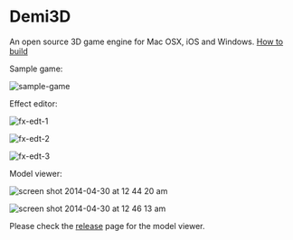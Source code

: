 Demi3D
======

An open source 3D game engine for Mac OSX, iOS and Windows.
[How to build](https://github.com/wangyanxing/Demi3D/blob/master/Build.md)

Sample game:

![sample-game](https://raw.github.com/wangyanxing/Demi3D/master/screenshots/sample-game.png)

Effect editor:

![fx-edt-1](https://raw.github.com/wangyanxing/Demi3D/master/screenshots/fx-edt-1.png)

![fx-edt-2](https://raw.github.com/wangyanxing/Demi3D/master/screenshots/fx-edt-2.png)

![fx-edt-3](https://raw.github.com/wangyanxing/Demi3D/master/screenshots/fx-edt-3.png)

Model viewer:

![screen shot 2014-04-30 at 12 44 20 am](https://cloud.githubusercontent.com/assets/5952436/2838812/f42196c6-d03b-11e3-9489-99ce923b616b.png)

![screen shot 2014-04-30 at 12 46 13 am](https://cloud.githubusercontent.com/assets/5952436/2838813/f61aaed6-d03b-11e3-8f6e-930141359a71.png)

Please check the [release](https://github.com/wangyanxing/Demi3D/releases) page for the model viewer.

